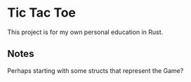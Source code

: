 # Tic Tac Toe

This project is for my own personal education in Rust.

## Notes

Perhaps starting with some structs that represent the Game?
